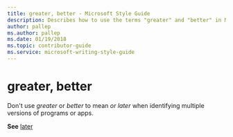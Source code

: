 ```yaml
---
title: greater, better - Microsoft Style Guide
description: Describes how to use the terms "greater" and "better" in Microsoft content.
author: pallep
ms.author: pallep
ms.date: 01/19/2018
ms.topic: contributor-guide
ms.service: microsoft-writing-style-guide
---
```


# greater, better

Don't use *greater* or *better* to mean *or later* when identifying multiple versions of programs or apps.

**See** [later](~/a-z-word-list-term-collections/l/later.md)
